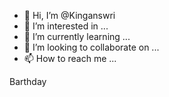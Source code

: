 - 👋 Hi, I’m @Kinganswri
- 👀 I’m interested in ...
- 🌱 I’m currently learning ...
- 💞️ I’m looking to collaborate on ...
- 📫 How to reach me ...

<!---
Kinganswri/Kinganswri is a ✨ special ✨ repository because its `README.md` (this file) appears on your GitHub profile.
You can click the Preview link to take a look at your changes.
--->
Barthday
